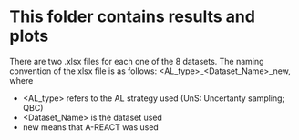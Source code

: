 # This folder contains results and plots

There are two .xlsx files for each one of the 8 datasets.
The naming convention of the xlsx file is as follows:
<AL_type>_<Dataset_Name>_new, where 
 - <AL_type> refers to the AL strategy used (UnS: Uncertanty sampling; QBC)
 - <Dataset_Name> is the dataset used
 - new means that A-REACT was used
